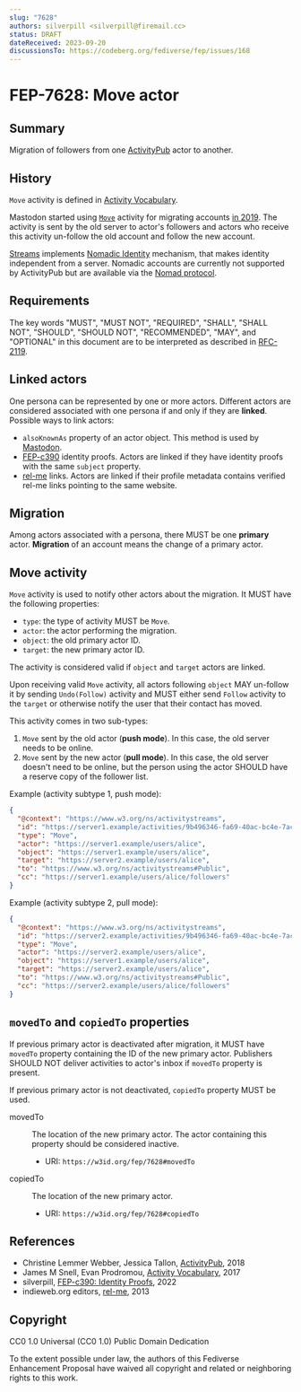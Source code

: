 ```yaml
---
slug: "7628"
authors: silverpill <silverpill@firemail.cc>
status: DRAFT
dateReceived: 2023-09-20
discussionsTo: https://codeberg.org/fediverse/fep/issues/168
---
```

# FEP-7628: Move actor

## Summary

Migration of followers from one [ActivityPub][ActivityPub] actor to another.

## History

`Move` activity is defined in [Activity Vocabulary](https://www.w3.org/TR/activitystreams-vocabulary/#dfn-move).

Mastodon started using [`Move`](https://docs.joinmastodon.org/spec/activitypub/#Move) activity for migrating accounts [in 2019](https://github.com/mastodon/mastodon/pull/11846). The activity is sent by the old server to actor's followers and actors who receive this activity un-follow the old account and follow the new account.

[Streams](https://codeberg.org/streams/streams) implements [Nomadic Identity](https://codeberg.org/streams/streams/src/commit/11f5174fdd3dfcd8714974f93d8b8fc50378a193/FEDERATION.md?display=source#L54-L59) mechanism, that makes identity independent from a server. Nomadic accounts are currently not supported by ActivityPub but are available via the [Nomad protocol](https://codeberg.org/streams/streams/src/commit/11f5174fdd3dfcd8714974f93d8b8fc50378a193/spec/Nomad/Home.md).

## Requirements

The key words "MUST", "MUST NOT", "REQUIRED", "SHALL", "SHALL NOT", "SHOULD", "SHOULD NOT", "RECOMMENDED", "MAY", and "OPTIONAL" in this document are to be interpreted as described in [RFC-2119](https://tools.ietf.org/html/rfc2119.html).

## Linked actors

One persona can be represented by one or more actors. Different actors are considered associated with one persona if and only if they are **linked**. Possible ways to link actors:

- `alsoKnownAs` property of an actor object. This method is used by [Mastodon](https://docs.joinmastodon.org/user/moving/#aliases).
- [FEP-c390][FEP-c390] identity proofs. Actors are linked if they have identity proofs with the same `subject` property.
- [rel-me][rel-me] links. Actors are linked if their profile metadata contains verified rel-me links pointing to the same website.

## Migration

Among actors associated with a persona, there MUST be one **primary** actor. **Migration** of an account means the change of a primary actor.

## Move activity

`Move` activity is used to notify other actors about the migration. It MUST have the following properties:

- `type`: the type of activity MUST be `Move`.
- `actor`: the actor performing the migration.
- `object`: the old primary actor ID.
- `target`: the new primary actor ID.

The activity is considered valid if `object` and `target` actors are linked.

Upon receiving valid `Move` activity, all actors following `object` MAY un-follow it by sending `Undo(Follow)` activity and MUST either send `Follow` activity to the `target` or otherwise notify the user that their contact has moved.

This activity comes in two sub-types:

1. `Move` sent by the old actor (**push mode**). In this case, the old server needs to be online.
2. `Move` sent by the new actor (**pull mode**). In this case, the old server doesn't need to be online, but the person using the actor SHOULD have a reserve copy of the follower list.

Example (activity subtype 1, push mode):

```json
{
  "@context": "https://www.w3.org/ns/activitystreams",
  "id": "https://server1.example/activities/9b496346-fa69-40ac-bc4e-7ac06192abe1",
  "type": "Move",
  "actor": "https://server1.example/users/alice",
  "object": "https://server1.example/users/alice",
  "target": "https://server2.example/users/alice",
  "to": "https://www.w3.org/ns/activitystreams#Public",
  "cc": "https://server1.example/users/alice/followers"
}
```

Example (activity subtype 2, pull mode):

```json
{
  "@context": "https://www.w3.org/ns/activitystreams",
  "id": "https://server2.example/activities/9b496346-fa69-40ac-bc4e-7ac06192abe1",
  "type": "Move",
  "actor": "https://server2.example/users/alice",
  "object": "https://server1.example/users/alice",
  "target": "https://server2.example/users/alice",
  "to": "https://www.w3.org/ns/activitystreams#Public",
  "cc": "https://server2.example/users/alice/followers"
}
```

## `movedTo` and `copiedTo` properties

If previous primary actor is deactivated after migration, it MUST have `movedTo` property containing the ID of the new primary actor. Publishers SHOULD NOT deliver activities to actor's inbox if `movedTo` property is present.

If previous primary actor is not deactivated, `copiedTo` property MUST be used.

<dl>
<dt id="movedTo">movedTo</dt>
<dd>
  <p>The location of the new primary actor. The actor containing this property should be considered inactive.</p>
  <ul>
  <li>URI: <code>https://w3id.org/fep/7628#movedTo</code></li>
  </ul>
</dd>
<dt id="copiedTo">copiedTo</dt>
<dd>
  <p>The location of the new primary actor.</p>
  <ul>
  <li>URI: <code>https://w3id.org/fep/7628#copiedTo</code></li>
  </ul>
</dd>
</dl>

## References

- Christine Lemmer Webber, Jessica Tallon, [ActivityPub][ActivityPub], 2018
- James M Snell, Evan Prodromou, [Activity Vocabulary][ActivityVocabulary], 2017
- silverpill, [FEP-c390: Identity Proofs][FEP-c390], 2022
- indieweb.org editors, [rel-me][rel-me], 2013

[ActivityPub]: https://www.w3.org/TR/activitypub/
[ActivityVocabulary]: https://www.w3.org/TR/activitystreams-vocabulary/
[FEP-c390]: https://codeberg.org/fediverse/fep/src/branch/main/fep/c390/fep-c390.md
[rel-me]: https://indieweb.org/rel-me

## Copyright

CC0 1.0 Universal (CC0 1.0) Public Domain Dedication

To the extent possible under law, the authors of this Fediverse Enhancement Proposal have waived all copyright and related or neighboring rights to this work.
